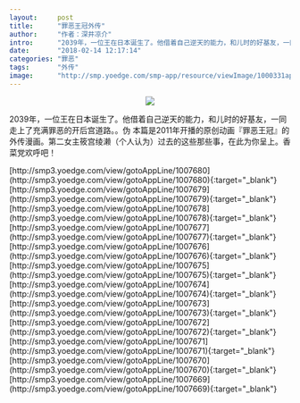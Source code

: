 ```yaml
---
layout:     post
title:      "罪恶王冠外传"
author:     "作者：深井凉介"
intro:      "2039年，一位王在日本诞生了。他借着自己逆天的能力，和儿时的好基友，一同走上了充满罪恶的开后宫道路。。伪 本篇是2011年开播的原创动画『罪恶王冠』的外传漫画。第二女主筱宫绫濑（个人认为）过去的这些那些事，在此为你呈上。香菜党欢呼吧！"
date:       "2018-02-14 12:17:14"
categories: "罪恶"
tags:       "外传"
image:      "http://smp.yoedge.com/smp-app/resource/viewImage/1000331appline.png"
---
```

<div style="text-align: center">
<p><img src="http://smp.yoedge.com/smp-app/resource/viewImage/1000331appline.png"/></p>
</div>
<p class="post-meta">
<span>2039年，一位王在日本诞生了。他借着自己逆天的能力，和儿时的好基友，一同走上了充满罪恶的开后宫道路。。伪 本篇是2011年开播的原创动画『罪恶王冠』的外传漫画。第二女主筱宫绫濑（个人认为）过去的这些那些事，在此为你呈上。香菜党欢呼吧！</span>
</p>
[http://smp3.yoedge.com/view/gotoAppLine/1007680](http://smp3.yoedge.com/view/gotoAppLine/1007680){:target="_blank"}
[http://smp3.yoedge.com/view/gotoAppLine/1007679](http://smp3.yoedge.com/view/gotoAppLine/1007679){:target="_blank"}
[http://smp3.yoedge.com/view/gotoAppLine/1007678](http://smp3.yoedge.com/view/gotoAppLine/1007678){:target="_blank"}
[http://smp3.yoedge.com/view/gotoAppLine/1007677](http://smp3.yoedge.com/view/gotoAppLine/1007677){:target="_blank"}
[http://smp3.yoedge.com/view/gotoAppLine/1007676](http://smp3.yoedge.com/view/gotoAppLine/1007676){:target="_blank"}
[http://smp3.yoedge.com/view/gotoAppLine/1007675](http://smp3.yoedge.com/view/gotoAppLine/1007675){:target="_blank"}
[http://smp3.yoedge.com/view/gotoAppLine/1007674](http://smp3.yoedge.com/view/gotoAppLine/1007674){:target="_blank"}
[http://smp3.yoedge.com/view/gotoAppLine/1007673](http://smp3.yoedge.com/view/gotoAppLine/1007673){:target="_blank"}
[http://smp3.yoedge.com/view/gotoAppLine/1007672](http://smp3.yoedge.com/view/gotoAppLine/1007672){:target="_blank"}
[http://smp3.yoedge.com/view/gotoAppLine/1007671](http://smp3.yoedge.com/view/gotoAppLine/1007671){:target="_blank"}
[http://smp3.yoedge.com/view/gotoAppLine/1007670](http://smp3.yoedge.com/view/gotoAppLine/1007670){:target="_blank"}
[http://smp3.yoedge.com/view/gotoAppLine/1007669](http://smp3.yoedge.com/view/gotoAppLine/1007669){:target="_blank"}


